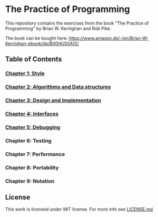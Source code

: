 # The Practice of Programming

This repository contains the exercises from the book "The Practice of Programming" by Brian W. Kernighan and Rob Pike.

The book can be bought here: https://www.amazon.de/-/en/Brian-W-Kernighan-ebook/dp/B00HU50A12/

## Table of Contents

### [Chapter 1: Style](chapter-1)
### [Chapter 2: Algorithms and Data structures](chapter-2)
### [Chapter 3: Design and Implementation](chapter-3)
### [Chapter 4: Interfaces](chapter-4)
### [Chapter 5: Debugging](chapter-5)
### Chapter 6: Testing
### Chapter 7: Performance
### Chapter 8: Portability
### Chapter 9: Notation

## License
This work is licensed under MIT license. For more info see [LICENSE.md](LICENSE.md)
